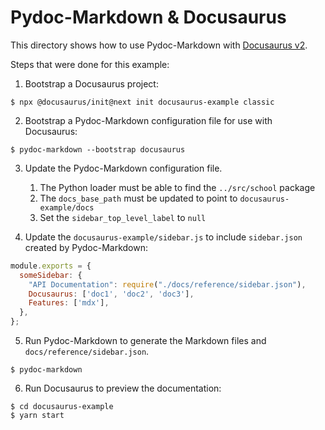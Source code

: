 # Pydoc-Markdown & Docusaurus

This directory shows how to use Pydoc-Markdown with [Docusaurus v2](https://v2.docusaurus.io/).

Steps that were done for this example:

1. Bootstrap a Docusaurus project:

```
$ npx @docusaurus/init@next init docusaurus-example classic
```

2. Bootstrap a Pydoc-Markdown configuration file for use with Docusaurus:

```
$ pydoc-markdown --bootstrap docusaurus
```

3. Update the Pydoc-Markdown configuration file.

    1. The Python loader must be able to find the `../src/school` package
    2. The `docs_base_path` must be updated to point to `docusaurus-example/docs`
    3. Set the `sidebar_top_level_label` to `null`

4. Update the `docusaurus-example/sidebar.js` to include `sidebar.json` created by Pydoc-Markdown:

```js
module.exports = {
  someSidebar: {
    "API Documentation": require("./docs/reference/sidebar.json"),
    Docusaurus: ['doc1', 'doc2', 'doc3'],
    Features: ['mdx'],
  },
};
```

5. Run Pydoc-Markdown to generate the Markdown files and `docs/reference/sidebar.json`.

```
$ pydoc-markdown
```

6. Run Docusaurus to preview the documentation:

```
$ cd docusaurus-example
$ yarn start
```
